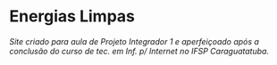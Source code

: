 # Energias Limpas

###### Site criado para aula de Projeto Integrador 1 e aperfeiçoado após a conclusão do curso de tec. em Inf. p/ Internet no IFSP Caraguatatuba.
